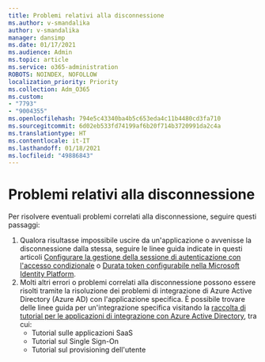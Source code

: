 ```yaml
---
title: Problemi relativi alla disconnessione
ms.author: v-smandalika
author: v-smandalika
manager: dansimp
ms.date: 01/17/2021
ms.audience: Admin
ms.topic: article
ms.service: o365-administration
ROBOTS: NOINDEX, NOFOLLOW
localization_priority: Priority
ms.collection: Adm_O365
ms.custom:
- "7793"
- "9004355"
ms.openlocfilehash: 794e5c43340ba4b5c653eda4c11b4480cd3fa710
ms.sourcegitcommit: 6d02eb533fd74199af6b20f714b3720991da2c4a
ms.translationtype: HT
ms.contentlocale: it-IT
ms.lasthandoff: 01/18/2021
ms.locfileid: "49886843"
---
```

# <a name="sign-out-issues"></a>Problemi relativi alla disconnessione

Per risolvere eventuali problemi correlati alla disconnessione, seguire questi passaggi:

1. Qualora risultasse impossibile uscire da un'applicazione o avvenisse la disconnessione dalla stessa, seguire le linee guida indicate in questi articoli [Configurare la gestione della sessione di autenticazione con l'accesso condizionale](https://docs.microsoft.com/azure/active-directory/conditional-access/howto-conditional-access-session-lifetime) o [Durata token configurabile nella Microsoft Identity Platform](https://docs.microsoft.com/azure/active-directory/develop/active-directory-configurable-token-lifetimes).
2. Molti altri errori o problemi correlati alla disconnessione possono essere risolti tramite la risoluzione dei problemi di integrazione di Azure Active Directory (Azure AD) con l'applicazione specifica. È possibile trovare delle linee guida per un'integrazione specifica visitando la [raccolta di tutorial per le applicazioni di integrazione con Azure Active Directory](https://docs.microsoft.com/azure/active-directory/saas-apps/tutorial-list), tra cui:
    - Tutorial sulle applicazioni SaaS
    - Tutorial sul Single Sign-On
    - Tutorial sul provisioning dell'utente